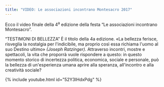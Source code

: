 ```yaml
---
title: "VIDEO: Le associazioni incontrano Montesacro 2017"
---
```

Ecco il video finale della 4<sup>a</sup> edizione della festa
&ldquo;Le associazioni incontrano Montesacro&rdquo;.

&ldquo;TESTIMONI DI BELLEZZA&rdquo; È il titolo della 4a edizione. &laquo;La bellezza ferisce, risveglia la nostalgia per l'indicibile, ma proprio così essa richiama l'uomo al suo Destino ultimo&raquo; _(Joseph Ratzinger)_. Attraverso incontri, mostre e spettacoli, la vita che proporrà vuole rispondere a questo: in questo momento storico di incertezza politica, economica, sociale e personale, può la bellezza di un'esperienza umana aprire alla speranza, all'incontro e alla creatività sociale?

{% include youtube.html id="52Y3IHdxPdg" %}
